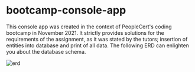 
# bootcamp-console-app
 This console app was created in the context of PeopleCert's coding bootcamp in November 2021. 
 It strictly provides solutions for the requirements of the assignment, as it was stated by the tutors; insertion of entities into database and print of all data. 
 The following ERD can enlighten you about the database schema.
 
 
![erd](https://user-images.githubusercontent.com/91921066/151350716-2e8be395-6b05-400a-8862-839db63c36aa.png)
